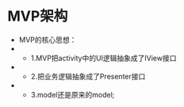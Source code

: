 # MVP架构
* MVP的核心思想：
* * 1.MVP把activity中的UI逻辑抽象成了IView接口
* * 2.把业务逻辑抽象成了Presenter接口
* * 3.model还是原来的model;